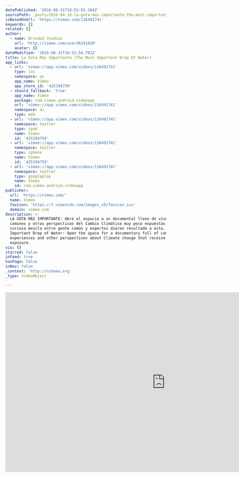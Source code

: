 ```yaml
---
datePublished: '2016-08-31T10:52:55.204Z'
sourcePath: _posts/2016-04-18-la-gota-mas-importante-the-most-important-drop-of-water.md
isBasedOnUrl: 'https://vimeo.com/116491741'
keywords: []
related: []
author:
  - name: Drindod Studios
    url: 'http://vimeo.com/user36241820'
    avatar: {}
dateModified: '2016-08-31T10:52:54.701Z'
title: La Gota Más Importante (The Most Important Drop Of Water)
app_links:
  - url: 'vimeo://app.vimeo.com/videos/116491741'
    type: ios
    namespace: ai
    app_name: Vimeo
    app_store_id: '425194759'
  - should_fallback: 'true'
    app_name: Vimeo
    package: com.vimeo.android.videoapp
    url: 'vimeo://app.vimeo.com/videos/116491741'
    namespace: ai
    type: web
  - url: 'vimeo://app.vimeo.com/videos/116491741'
    namespace: twitter
    type: ipad
    name: Vimeo
    id: '425194759'
  - url: 'vimeo://app.vimeo.com/videos/116491741'
    namespace: twitter
    type: iphone
    name: Vimeo
    id: '425194759'
  - url: 'vimeo://app.vimeo.com/videos/116491741'
    namespace: twitter
    type: googleplay
    name: Vimeo
    id: com.vimeo.android.videoapp
publisher:
  url: 'https://vimeo.com/'
  name: Vimeo
  favicon: 'https://f.vimeocdn.com/images_v6/favicon.ico'
  domain: vimeo.com
description: >-
  LA GOTA MÁS IMPORTANTE: Abre el espacio a un documental lleno de vivencias
  comunes y otras perspectivas del Cambio Climático muy poco expuestas. Una
  curiosa mezcla entre gente común y expertos dieron resultado a esto. The Most
  Important Drop of Water: Open the space for a documentary full of common
  experiences and other perspectives about Climate change that receive little
  exposure.
via: {}
starred: false
inFeed: true
hasPage: false
inNav: false
_context: 'http://schema.org'
_type: VideoObject

---
```

<iframe src="https://cdn.embedly.com/widgets/media.html?src=https%3A%2F%2Fplayer.vimeo.com%2Fvideo%2F116491741&amp;url=https%3A%2F%2Fvimeo.com%2F116491741&amp;image=http%3A%2F%2Fi.vimeocdn.com%2Fvideo%2F502895603_1280.jpg&amp;key=b7d04c9b404c499eba89ee7072e1c4f7&amp;type=text%2Fhtml&amp;schema=vimeo" width="1000" height="563" scrolling="no" frameborder="0" allowfullscreen="" style=""></iframe>